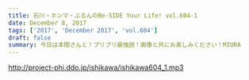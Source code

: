 ```yaml
---
title: 石川・ホンマ・ぶるんのBe-SIDE Your Life! vol.604-1
date: December 8, 2017
tags: ['2017', 'December 2017', 'vol.604']
draft: false
summary: 今日は本間さんと！プリプリ最強説！画像と共にお楽しみください！MIURA
---
```


http://project-phi.ddo.jp/ishikawa/ishikawa604_1.mp3